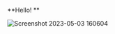**Hello! **

![Screenshot 2023-05-03 160604](https://user-images.githubusercontent.com/127689200/235944225-5e3b586c-83e0-426b-adf6-6d3556648349.jpg)
